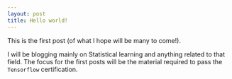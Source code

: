 ```yaml
---
layout: post
title: Hello world!
---
```


This is the first post (of what I hope will be many to come!).

I will be blogging mainly on Statistical learning and anything related to that field. The focus for the first posts will be the material required to pass the `Tensorflow` certification.
